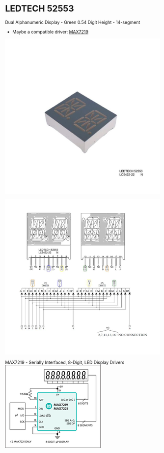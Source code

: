 # LEDTECH 52553
Dual Alphanumeric Display - Green 0.54 Digit Height - 14-segment
 - Maybe a compatible driver: [MAX7219](https://www.analog.com/en/products/max7219.html)

![img](https://raw.githubusercontent.com/rtek1000/LEDTECH_52553/main/Doc/LEDTECH%2052553%20-%201.jpeg)

![img](https://raw.githubusercontent.com/rtek1000/LEDTECH_52553/main/Doc/LEDTECH%2052553%20-%204.jpeg)

MAX7219 - Serially Interfaced, 8-Digit, LED Display Drivers
![img](https://raw.githubusercontent.com/rtek1000/LEDTECH_52553/main/Doc/MAX7219-block.png)
